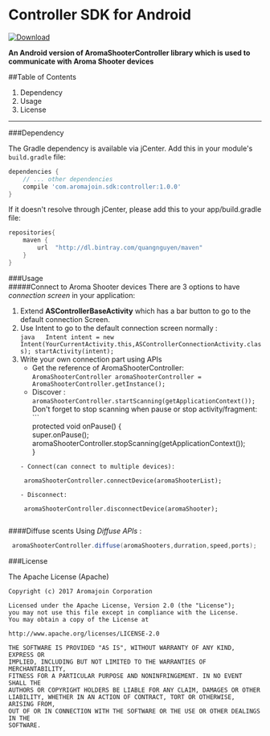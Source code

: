 # Controller SDK for Android

[ ![Download](https://api.bintray.com/packages/quangnguyen/maven/controller-sdk/images/download.svg) ](https://bintray.com/quangnguyen/maven/controller-sdk/_latestVersion)

**An Android version of AromaShooterController library which is used to communicate with Aroma Shooter devices**  

##Table of Contents
1. Dependency
2. Usage
3. License

---------
###Dependency  

The Gradle dependency is available via jCenter. 
Add this in your module's `build.gradle` file:

```gradle
dependencies {
    // ... other dependencies
    compile 'com.aromajoin.sdk:controller:1.0.0'
}
```
If it doesn't resolve through jCenter, please add this to your app/build.gradle file:

```gradle
repositories{
    maven {
        url  "http://dl.bintray.com/quangnguyen/maven"
    }
}
```

###Usage  
#####Connect to Aroma Shooter devices
There are 3 options to have *connection screen* in your application:   
1. Extend **ASControllerBaseActivity** which has a bar button to go to the default connection Screen.
2. Use Intent to go to the default connection screen normally :    
        ```java  
            Intent intent = new Intent(YourCurrentActivity.this,ASControllerConnectionActivity.class);
            startActivity(intent);
        ```
3. Write your own connection part using APIs  
    - Get the reference of AromaShooterController: ``` AromaShooterController aromaShooterController = AromaShooterController.getInstance(); ```
    - Discover  :  
     ```aromaShooterController.startScanning(getApplicationContext());```    
     Don't forget to stop scanning when pause or stop activity/fragment: ```  
    protected void onPause() {  
        super.onPause();  
        aromaShooterController.stopScanning(getApplicationContext());  
    }  
    ```
    - Connect(can connect to multiple devices):  
    ```  
        aromaShooterController.connectDevice(aromaShooterList);
     ```  
    - Disconnect:  
    ```  
        aromaShooterController.disconnectDevice(aromaShooter);
    ```
####Diffuse scents 
Using *Diffuse APIs*  :
```java  
 aromaShooterController.diffuse(aromaShooters,durration,speed,ports); 
```  

###License  

The Apache License (Apache)

    Copyright (c) 2017 Aromajoin Corporation

    Licensed under the Apache License, Version 2.0 (the "License");
    you may not use this file except in compliance with the License.
    You may obtain a copy of the License at

    http://www.apache.org/licenses/LICENSE-2.0

    THE SOFTWARE IS PROVIDED "AS IS", WITHOUT WARRANTY OF ANY KIND, EXPRESS OR
    IMPLIED, INCLUDING BUT NOT LIMITED TO THE WARRANTIES OF MERCHANTABILITY,
    FITNESS FOR A PARTICULAR PURPOSE AND NONINFRINGEMENT. IN NO EVENT SHALL THE
    AUTHORS OR COPYRIGHT HOLDERS BE LIABLE FOR ANY CLAIM, DAMAGES OR OTHER
    LIABILITY, WHETHER IN AN ACTION OF CONTRACT, TORT OR OTHERWISE, ARISING FROM,
    OUT OF OR IN CONNECTION WITH THE SOFTWARE OR THE USE OR OTHER DEALINGS IN THE
    SOFTWARE.